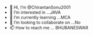 - 👋 Hi, I’m @ChirantanSonu2001
- 👀 I’m interested in ...JAVA
- 🌱 I’m currently learning ...MCA
- 💞️ I’m looking to collaborate on ...No
- 📫 How to reach me ... BHUBANESWAR 

<!---
ChirantanSonu2001/ChirantanSonu2001 is a ✨ special ✨ repository because its `README.md` (this file) appears on your GitHub profile.
You can click the Preview link to take a look at your changes.
--->
